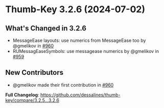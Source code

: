 # Thumb-Key 3.2.6 (2024-07-02)

## What's Changed in 3.2.6

- MessageEase layouts: use numerics from MessageEase too by @gmelikov in [#960](https://github.com/dessalines/thumb-key/pull/960)
- RUMessagEaseSymbols: use messagease numerics by @gmelikov in [#959](https://github.com/dessalines/thumb-key/pull/959)

## New Contributors

- @gmelikov made their first contribution in [#960](https://github.com/dessalines/thumb-key/pull/960)

**Full Changelog**: https://github.com/dessalines/thumb-key/compare/3.2.5...3.2.6

<!-- generated by git-cliff -->
